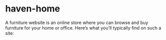 # haven-home
A furniture website is an online store where you can browse and buy furniture for your home or office. Here’s what you’ll typically find on such a site:
